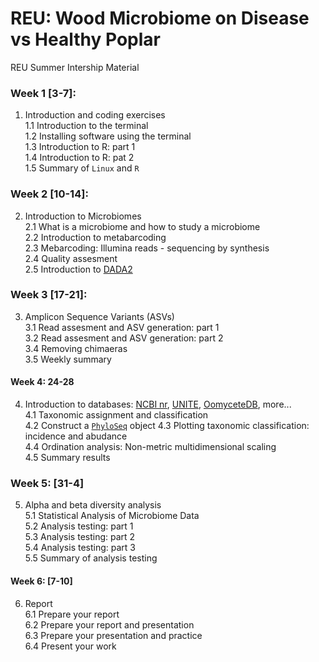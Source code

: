 # REU: Wood Microbiome on Disease vs Healthy Poplar

REU Summer Intership Material 

### Week 1 [3-7]:
1. Introduction and coding exercises \
1.1 Introduction to the terminal \
1.2 Installing software using the terminal \
1.3 Introduction to R: part 1 \
1.4 Introduction to R: pat 2 \
1.5 Summary of `Linux` and `R`
### Week 2 [10-14]:
2. Introduction to Microbiomes \
2.1 What is a microbiome and how to study a microbiome \
2.2 Introduction to metabarcoding \
2.3 Mebarcoding: Illumina reads - sequencing by synthesis \
2.4 Quality assesment \
2.5 Introduction to [DADA2](https://benjjneb.github.io/dada2/tutorial_1_2.html)
### Week 3 [17-21]:
3. Amplicon Sequence Variants (ASVs)\
3.1 Read assesment and ASV generation: part 1\
3.2 Read assesment and ASV generation: part 2\
3.4 Removing chimaeras\
3.5 Weekly summary
#### Week 4: 24-28
4. Introduction to databases: [NCBI nr](https://www.ncbi.nlm.nih.gov/), [UNITE](https://unite.ut.ee/repository.php), [OomyceteDB](http://www.oomycetedb.org/search.html), more...\
4.1 Taxonomic assignment and classification\
4.2 Construct a [`PhyloSeq`](https://joey711.github.io/phyloseq/index.html) object
4.3 Plotting taxonomic classification: incidence and abudance \
4.4 Ordination analysis: Non-metric multidimensional scaling\
4.5 Summary results
### Week 5: [31-4]
5. Alpha and beta diversity analysis \
5.1 Statistical Analysis of Microbiome Data \
5.2 Analysis testing: part 1\
5.3 Analysis testing: part 2\
5.4 Analysis testing: part 3\
5.5 Summary of analysis testing
#### Week 6: [7-10]
6. Report\
6.1 Prepare your report \
6.2 Prepare your report and presentation\
6.3 Prepare your presentation and practice\
6.4 Present your work
